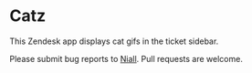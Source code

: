 # Catz

This Zendesk app displays cat gifs in the ticket sidebar.

Please submit bug reports to [Niall](mailto:ncolfer@zendesk.com). Pull requests are welcome.